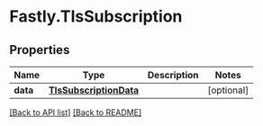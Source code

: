 # Fastly.TlsSubscription

## Properties

Name | Type | Description | Notes
------------ | ------------- | ------------- | -------------
**data** | [**TlsSubscriptionData**](TlsSubscriptionData.md) |  | [optional] 


[[Back to API list]](../../README.md#endpoints) [[Back to README]](../../README.md)
